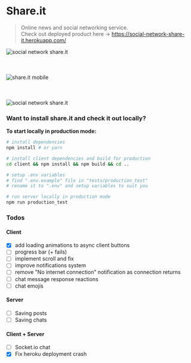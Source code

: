 # Share.it
> Online news and social networking service.  
> Check out deployed product here -> https://social-network-share-it.herokuapp.com/

![social network share.it](https://user-images.githubusercontent.com/29762363/35476582-81d7e6e6-03c3-11e8-9ae4-b7e5f2fde7a8.png)
<br><br><br><br>
![share.it mobile](https://user-images.githubusercontent.com/29762363/35476773-b794837c-03c6-11e8-8418-f07db3572e6e.jpg)
<br><br><br><br>
![social network share.it](https://user-images.githubusercontent.com/29762363/35476583-820b9982-03c3-11e8-98be-f34ad9f71e7f.png)

### Want to install share.it and check it out locally?  
**To start locally in production mode:**

``` bash
# install dependencies
npm install # or yarn

# install client dependencies and build for production
cd client && npm install && npm build && cd ..

# setup .env variables
# find ".env.example" file in "tests/production_test"
# rename it to ".env" and setup variables to suit you

# run server locally in production mode
npm run production_test
```

### Todos

#### Client
- [x] add loading animations to async client buttons
- [ ] progress bar (+ fails)
- [ ] implement scroll and fix
- [ ] improve notifications system
- [ ] remove "No internet connection" notification as connection returns
- [ ] chat message response reactions
- [ ] chat emojis
#### Server
- [ ] Saving posts
- [ ] Saving chats
#### Client + Server
- [ ] Socket.io chat
- [x] Fix heroku deployment crash
